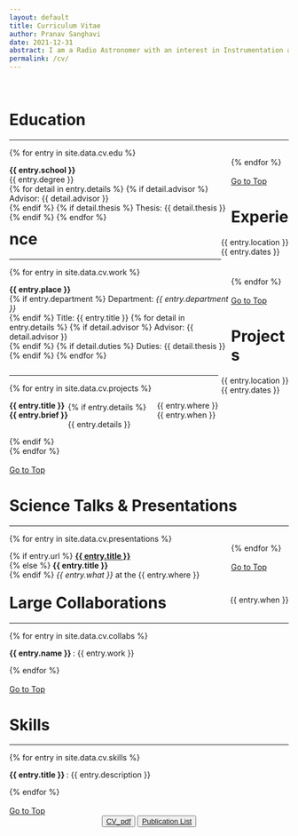 ```yaml
---
layout: default
title: Curriculum Vitae
author: Pranav Sanghavi
date: 2021-12-31
abstract: I am a Radio Astronomer with an interest in Instrumentation and VLBI. I am currently completing my PhD at West Virginia University. My goal is to strive towards acquiring end-to-end experitise from analog chains to digital pipelines. I would like to build to telescopes to uncover the secrets of Fast Radio Bursts and Cosmology.
permalink: /cv/
---
```


<br>

<h1 id = "edu">Education</h1>

<hr>

<div class="container">
  {% for entry in site.data.cv.edu %}
    <div class="content_left_responsive">
      <p style='float: left; width: 100vw; max-width: 400px;'>
        <b>{{ entry.school }}</b><br>
        {{ entry.degree }}<br>
        {% for detail in entry.details %}
          {% if detail.advisor %}
            Advisor: {{ detail.advisor }}<br>
          {% endif %}
          {% if detail.thesis %}
            Thesis: {{ detail.thesis }}<br>
          {% endif %}
        {% endfor %}
      </p>
    </div>
    <div class="content_left_responsive">
      <p style='float: right'>
        {{ entry.location }}<br>
        {{ entry.dates }}<br>
      </p>
    </div>
  {% endfor %}
</div>
<br>
<a href="#">Go to Top</a>

<br>
<h1 id = "edu">Experience</h1>

<hr>

<div class="container">
  {% for entry in site.data.cv.work %}
    <div class="content_left_responsive">
      <p style='float: left; width: 100vw; max-width: 400px;'>
        <b>{{ entry.place }}</b><br>
        {% if entry.department %}
            Department: <i>{{ entry.department }}</i><br>
        {% endif %}
        Title: {{ entry.title }}
        {% for detail in entry.details %}
          {% if detail.advisor %}
            Advisor: {{ detail.advisor }}<br>
          {% endif %}
          {% if detail.duties %}
            Duties: {{ detail.thesis }}<br>
          {% endif %}
        {% endfor %}
      </p>
    </div>
    <div class="content_left_responsive">
      <p style='float: right; margin-left: 5px;'>
        {{ entry.location }}<br>
        {{ entry.dates }}<br>
      </p>
    </div>
  {% endfor %}
</div>
<br>
<a href="#">Go to Top</a>

<br>
<h1 id = "skills">Projects</h1>
<hr>
<div class="container">
  {% for entry in site.data.cv.projects %}
    <div class="content_left_responsive">
      <p style='float: left'>
        <b> {{ entry.title }} </b><br>
        <b> {{ entry.brief }} </b><br>
    </p>
    <div class="content_left_responsive">
      <p style='float: right; margin-left: 5px;'>
        {{ entry.where }}<br>
        {{ entry.when }}<br>
      </p>
    </div>
    <br>
    <div>
      {% if entry.details %}
        <p>
          {{ entry.details }}
          </p>
      {% endif %}
    </div>
  {% endfor %}
</div>
<br>
<a href="#">Go to Top</a>

<br>
<h1 id = "pres">Science Talks & Presentations</h1>

<hr>

<div class="container">
  {% for entry in site.data.cv.presentations %}
    <div class="content_left_responsive">
      <p style='float: left; width: 100vw; max-width: 400px;'>
        {% if entry.url %}
          <b><a href="{{ entry.url }}">{{ entry.title }}</a></b><br>
        {% else %}
          <b>{{ entry.title }}</b><br>
        {% endif %}
        <i>{{ entry.what }}</i> at the {{ entry.where }}<br>
        </p>
    </div>
    <div class="content_left_responsive">
      <p style='float: right; text-align: right; margin-left: 5px;'>
        {{ entry.when }}<br>
        </p>
    </div>
  {% endfor %}
</div>
<br>
<a href="#">Go to Top</a>

<br>
<h1 id = "skills">Large Collaborations</h1>

<hr>

<div class="container">
  {% for entry in site.data.cv.collabs %}
  <p>
    <b> {{ entry.name }} </b>: {{ entry.work }}<br>
    </p>
  {% endfor %}
</div>
<br>
<a href="#">Go to Top</a>

<br>
<h1 id = "skills">Skills</h1>
<hr>
<div class="container">
  {% for entry in site.data.cv.skills %}
  <p>
    <b>{{ entry.title }} </b>: {{ entry.description }}<br>
    </p>
  {% endfor %}
</div>
<br>
<a href="#">Go to Top</a>

<br>
<div style="text-align: center;">
    <button><a href="https://pranavsanghavi.com/CV/">CV_pdf</a></button>
    <button><a href="{{ site.url }}/pub_list">Publication List</a></button>
</div>
